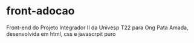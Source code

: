 # front-adocao
Front-end do Projeto Integrador II da Univesp T22 para Ong Pata Amada, desenvolvida em html, css e javascrpit puro
